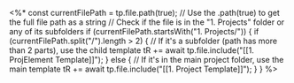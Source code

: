 <%*
const currentFilePath = tp.file.path(true); // Use the .path(true) to get the full file path as a string
// Check if the file is in the "1. Projects" folder or any of its subfolders
if (currentFilePath.startsWith("1. Projects/")) {
    if (currentFilePath.split("/").length > 2) { 
        // If it's a subfolder (path has more than 2 parts), use the child template
        tR += await tp.file.include("[[1. ProjElement Template]]");
    } else {
        // If it's in the main project folder, use the main template
        tR += await tp.file.include("[[1. Project Template]]");
    }
}
%>